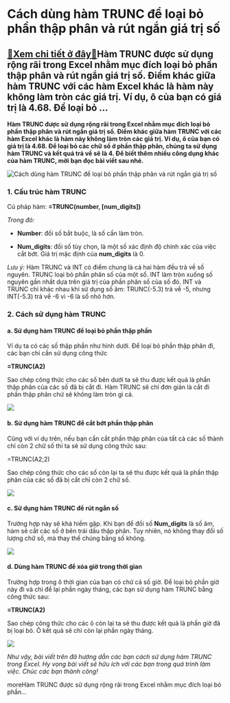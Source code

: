 Cách dùng hàm TRUNC để loại bỏ phần thập phân và rút ngắn giá trị số
====================================================================

[:gift:Xem chi tiết ở đây:gift:](https://hddtvn.com/cach-dung-ham-trunc-de-loai-bo-phan-thap-phan-va-rut-ngan-gia-tri-so/)Hàm TRUNC được sử dụng rộng rãi trong Excel nhằm mục đích loại bỏ phần thập phân và rút ngắn giá trị số. Điểm khác giữa hàm TRUNC với các hàm Excel khác là hàm này không làm tròn các giá trị. Ví dụ, ô của bạn có giá trị là 4.68. Để loại bỏ …
-------------------------------------------------------------------------------------------------------------------------------------------------------------------------------------------------------------------------------------------------

**Hàm TRUNC được sử dụng rộng rãi trong Excel nhằm mục đích loại bỏ phần thập phân và rút ngắn giá trị số. Điểm khác giữa hàm TRUNC với các hàm Excel khác là hàm này không làm tròn các giá trị. Ví dụ, ô của bạn có giá trị là 4.68. Để loại bỏ các chữ số ở phần thập phân, chúng ta sử dụng hàm TRUNC và kết quả trả về sẽ là 4. Để biết thêm nhiều công dụng khác của hàm TRUNC, mời** **bạn đọc bài viết sau nhé.**


![Cách dùng hàm TRUNC để loại bỏ phần thập phân và rút ngắn giá trị số](https://hddtvn.com/wp-content/uploads/2021/01/trunc.png)


### 1. Cấu trúc hàm TRUNC


Cú pháp hàm: **=TRUNC(number, [num\_digits])**


*Trong đó:*




* **Number**: đối số bắt buộc, là số cần làm tròn.

* **Num\_digits**: đối số tùy chọn, là một số xác định độ chính xác của việc cắt bớt. Giá trị mặc định của **num\_digits** là 0.



*Lưu ý:* Hàm TRUNC và INT có điểm chung là cả hai hàm đều trả về số nguyên. TRUNC loại bỏ phần phân số của một số. INT làm tròn xuống số nguyên gần nhất dựa trên giá trị của phần phân số của số đó. INT và TRUNC chỉ khác nhau khi sử dụng số âm: TRUNC(-5.3) trả về -5, nhưng INT(-5.3) trả về -6 vì -6 là số nhỏ hơn.


### 2. Cách sử dụng hàm TRUNC


#### a. Sử dụng hàm TRUNC để loại bỏ phần thập phần


Ví dụ ta có các số thập phần như hình dưới. Để loại bỏ phần thập phân đi, các bạn chỉ cần sử dụng công thức


**=TRUNC(A2)**


Sao chép công thức cho các số bên dưới ta sẽ thu được kết quả là phần thập phân của các số đã bị cắt đi. Hàm TRUNC sẽ chỉ đơn giản là cắt đi phần thập phân chứ sẽ không làm tròn gì cả.


![](https://hddtvn.com/wp-content/uploads/2021/01/IvuNQzo.png)


#### b. Sử dụng hàm TRUNC để cắt bớt phần thập phân


Cũng với ví dụ trên, nếu bạn cần cắt phần thập phân của tất cả các số thành chỉ còn 2 chữ số thì ta sẽ sử dụng công thức sau:


=TRUNC(A2;2)


Sao chép công thức cho các số còn lại ta sẽ thu được kết quả là phần thập phân của các số đã bị cắt chỉ còn 2 chữ số.


![](https://hddtvn.com/wp-content/uploads/2021/01/wknTEfC.png)


#### c. Sử dụng hàm TRUNC để rút ngắn số


Trường hợp này sẽ khá hiếm gặp. Khi bạn để đối số **Num\_digits** là số âm, hàm sẽ cắt các số ở bên trái dấu thập phân. Tuy nhiên, nó không thay đổi số lượng chữ số, mà thay thế chúng bằng số không.


![](https://hddtvn.com/wp-content/uploads/2021/01/rgDKa3r.png)


#### d. Dùng hàm TRUNC để xóa giờ trong thời gian


Trường hợp trong ô thời gian của bạn có chứ cả số giờ. Để loại bỏ phần giờ này đi và chỉ để lại phần ngày tháng, các bạn sử dụng hàm TRUNC bằng công thức sau:


**=TRUNC(A2)**


Sao chép công thức cho các ô còn lại ta sẽ thu được kết quả là phần giờ đã bị loại bỏ. Ô kết quả sẽ chỉ còn lại phần ngày tháng.


![](https://hddtvn.com/wp-content/uploads/2021/01/hh5r8eo.png)


*Như vậy, bài viết trên đã hướng dẫn các bạn cách sử dụng hàm TRUNC trong Excel. Hy vọng bài viết sẽ hữu ích với các bạn trong quá trình làm việc. Chúc các bạn thành công!*


moreHàm TRUNC được sử dụng rộng rãi trong Excel nhằm mục đích loại bỏ phần…

